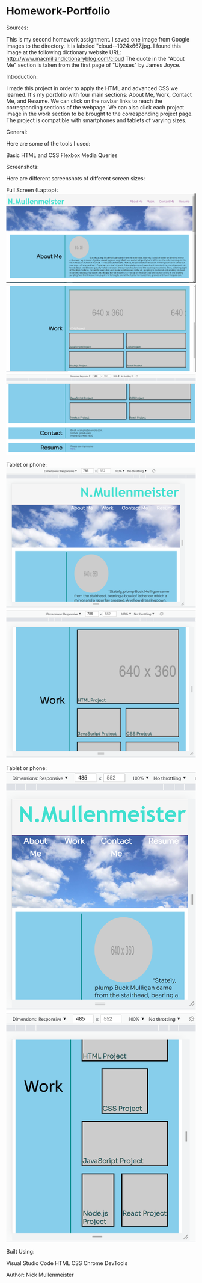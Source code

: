 # Homework-Portfolio

Sources:

This is my second homework assignment.
I saved one image from Google images to the directory.
It is labeled "cloud--1024x667.jpg.
I found this image at the following dictionary website URL: http://www.macmillandictionaryblog.com/cloud
The quote in the "About Me" section is taken from the first page of "Ulysses" by James Joyce.


Introduction:

I made this project in order to apply the HTML and advanced CSS we learned. It's my portfolio with four main sections: About Me, Work, Contact Me, and Resume. We can click on the navbar links to reach the corresponding sections of the webpage. We can also click each project image in the work section to be brought to the corresponding project page. The project is compatible with smartphones and tablets of varying sizes. 


General:

Here are some of the tools I used:

Basic HTML and CSS
Flexbox
Media Queries

Screenshots:

Here are different screenshots of different  screen sizes:

Full Screen (Laptop):
![Screenshot of full screen](./assets/screenshots/S1.png)
![Screenshot of full screen](./assets/screenshots/S2.png)
![Screenshot of full screen](./assets/screenshots/S7.png)

Tablet or phone:
![Screenshot of 786x552x](./assets/screenshots/S3.png)
![Screenshot of 786x552x](./assets/screenshots/S4.png)

Tablet or phone:
![Screenshot of 485x552x](./assets/screenshots/S5.png)
![Screenshot of 485x552x](./assets/screenshots/S6.png)



Built Using:

Visual Studio Code
HTML
CSS
Chrome DevTools

Author:
Nick Mullenmeister